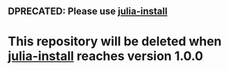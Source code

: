 ## DPRECATED:  Please use [julia-install](https://github.com/jlenv/julia-install)

# This repository will be deleted when [julia-install](https://github.com/jlenv/julia-install) reaches version 1.0.0
